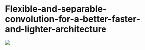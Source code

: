 # Flexible-and-separable-convolution-for-a-better-faster-and-lighter-architecture

![](https://github.com/Clarkxielf/Flexible-and-separable-convolution-for-a-better-faster-and-lighter-architecture/tree/main/images/basic_idea.png)
